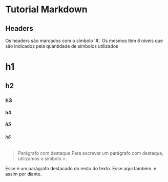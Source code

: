 # Tutorial Markdown


## Headers

Os headers são marcados com o símbolo '#'. Os mesmos têm 6 níveis que são indicados  pela quantidade de símbolos utilizados

# h1

## h2

### h3

#### h4

##### h5

###### h6

> Parágrafo com destaque
Para escrever um parágrafo com destaque, utilizamos o símbolo >.

Esse é um parágrafo destacado do resto do texto. Esse aqui também. e assim por diante.


